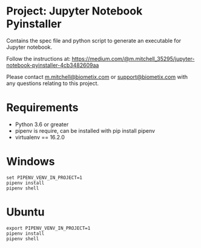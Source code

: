 # Project: Jupyter Notebook Pyinstaller

Contains the spec file and python script to generate an executable for Jupyter notebook.


Follow the instructions at: 
https://medium.com/@m.mitchell_35295/jupyter-notebook-pyinstaller-4cb3482609aa


Please contact m.mitchell@biometix.com or support@biometix.com with any questions relating to this project.

# Requirements

* Python 3.6 or greater
* pipenv is require, can be installed with pip install pipenv
* virtualenv == 16.2.0
# Windows
```
set PIPENV_VENV_IN_PROJECT=1
pipenv install
pipenv shell
```

# Ubuntu
```
export PIPENV_VENV_IN_PROJECT=1
pipenv install
pipenv shell
```

